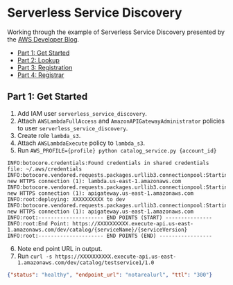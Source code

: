 # Serverless Service Discovery

Working through the example of Serverless Service Discovery
presented by the
[AWS Developer Blog](https://aws.amazon.com/blogs/developer/).

* [Part 1: Get Started](https://aws.amazon.com/blogs/developer/serverless-service-discovery-part-1-get-started/)
* [Part 2: Lookup](https://aws.amazon.com/blogs/developer/serverless-service-discovery-part-2-lookup/)
* [Part 3: Registration](https://aws.amazon.com/blogs/developer/serverless-service-discovery-part-3-registration/)
* [Part 4: Registrar](https://aws.amazon.com/blogs/developer/serverless-service-discovery-part-4-registrar/)

## Part 1: Get Started

1. Add IAM user `serverless_service_discovery`.
2. Attach `AWSLambdaFullAccess` and `AmazonAPIGatewayAdministrator` policies to user `serverless_service_discovery`.
3. Create role `lambda_s3`.
4. Attach `AWSLambdaExecute` policy to `lambda_s3`.
5. Run `AWS_PROFILE={profile} python catalog_service.py {account_id}`

```
INFO:botocore.credentials:Found credentials in shared credentials file: ~/.aws/credentials
INFO:botocore.vendored.requests.packages.urllib3.connectionpool:Starting new HTTPS connection (1): lambda.us-east-1.amazonaws.com
INFO:botocore.vendored.requests.packages.urllib3.connectionpool:Starting new HTTPS connection (1): apigateway.us-east-1.amazonaws.com
INFO:root:deploying: XXXXXXXXXX to dev
INFO:botocore.vendored.requests.packages.urllib3.connectionpool:Starting new HTTPS connection (1): apigateway.us-east-1.amazonaws.com
INFO:root:--------------------- END POINTS (START) ---------------
INFO:root:End Point: https://XXXXXXXXXX.execute-api.us-east-1.amazonaws.com/dev/catalog/{serviceName}/{serviceVersion}
INFO:root:--------------------- END POINTS (END) -----------------
```

6. Note end point URL in output.
7. Run `curl -s https://XXXXXXXXXX.execute-api.us-east-1.amazonaws.com/dev/catalog/testservice1/1.0`

```JSON
{"status": "healthy", "endpoint_url": "notarealurl", "ttl": "300"}
```
